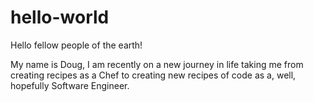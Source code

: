 # hello-world

Hello fellow people of the earth!

My name is Doug, I am recently on a new journey in life taking me from creating recipes as a Chef to creating new recipes of code as a, well, hopefully Software Engineer.
